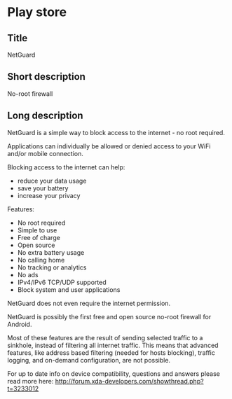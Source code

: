 Play store
==========

Title
-----
NetGuard


Short description
-----------------
No-root firewall


Long description
----------------
NetGuard is a simple way to block access to the internet - no root required.

Applications can individually be allowed or denied access to your WiFi and/or mobile connection.

Blocking access to the internet can help:

- reduce your data usage
- save your battery
- increase your privacy

Features:

- No root required
- Simple to use
- Free of charge
- Open source
- No extra battery usage
- No calling home
- No tracking or analytics
- No ads
- IPv4/IPv6 TCP/UDP supported
- Block system and user applications

NetGuard does not even require the internet permission.

NetGuard is possibly the first free and open source no-root firewall for Android.

Most of these features are the result of sending selected traffic to a sinkhole, instead of filtering all internet traffic.
This means that advanced features, like address based filtering (needed for hosts blocking), traffic logging, and on-demand configuration, are not possible.

For up to date info on device compatibility, questions and answers please read more here: http://forum.xda-developers.com/showthread.php?t=3233012
